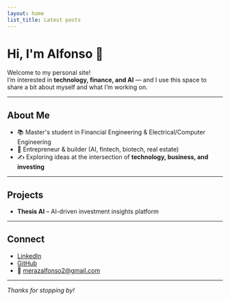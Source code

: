 ```yaml
---
layout: home
list_title: Latest posts
---
```


# Hi, I'm Alfonso 👋

Welcome to my personal site!  
I’m interested in **technology, finance, and AI** — and I use this space to share a bit about myself and what I’m working on.

---

## About Me
- 📚 Master's student in Financial Engineering & Electrical/Computer Engineering  
- 💼 Entrepreneur & builder (AI, fintech, biotech, real estate)  
- ✍️ Exploring ideas at the intersection of **technology, business, and investing**

---

## Projects
- **Thesis AI** – AI-driven investment insights platform

---

## Connect
- [LinkedIn](https://linkedin.com/in/alfonsodmeraz)  
- [GitHub](https://github.com/alfonsodmeraz)  
- 📧 merazalfonso2@gmail.com  

---

*Thanks for stopping by!*
